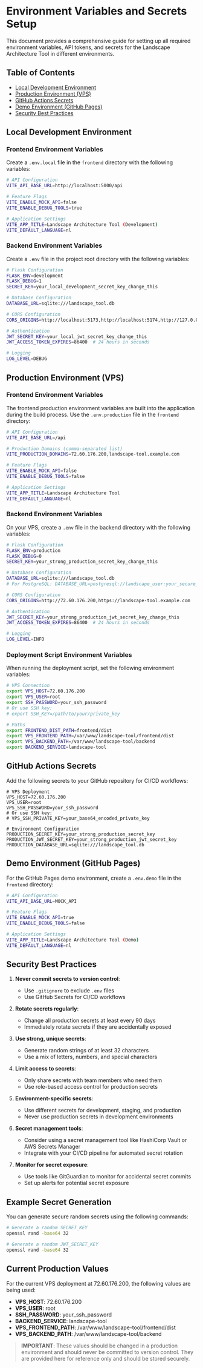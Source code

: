 # Environment Variables and Secrets Setup

This document provides a comprehensive guide for setting up all required environment variables, API tokens, and secrets for the Landscape Architecture Tool in different environments.

## Table of Contents

- [Local Development Environment](#local-development-environment)
- [Production Environment (VPS)](#production-environment-vps)
- [GitHub Actions Secrets](#github-actions-secrets)
- [Demo Environment (GitHub Pages)](#demo-environment-github-pages)
- [Security Best Practices](#security-best-practices)

## Local Development Environment

### Frontend Environment Variables

Create a `.env.local` file in the `frontend` directory with the following variables:

```bash
# API Configuration
VITE_API_BASE_URL=http://localhost:5000/api

# Feature Flags
VITE_ENABLE_MOCK_API=false
VITE_ENABLE_DEBUG_TOOLS=true

# Application Settings
VITE_APP_TITLE=Landscape Architecture Tool (Development)
VITE_DEFAULT_LANGUAGE=nl
```

### Backend Environment Variables

Create a `.env` file in the project root directory with the following variables:

```bash
# Flask Configuration
FLASK_ENV=development
FLASK_DEBUG=1
SECRET_KEY=your_local_development_secret_key_change_this

# Database Configuration
DATABASE_URL=sqlite:///landscape_tool.db

# CORS Configuration
CORS_ORIGINS=http://localhost:5173,http://localhost:5174,http://127.0.0.1:5173,http://127.0.0.1:5174

# Authentication
JWT_SECRET_KEY=your_local_jwt_secret_key_change_this
JWT_ACCESS_TOKEN_EXPIRES=86400  # 24 hours in seconds

# Logging
LOG_LEVEL=DEBUG
```

## Production Environment (VPS)

### Frontend Environment Variables

The frontend production environment variables are built into the application during the build process. Use the `.env.production` file in the `frontend` directory:

```bash
# API Configuration
VITE_API_BASE_URL=/api

# Production Domains (comma-separated list)
VITE_PRODUCTION_DOMAINS=72.60.176.200,landscape-tool.example.com

# Feature Flags
VITE_ENABLE_MOCK_API=false
VITE_ENABLE_DEBUG_TOOLS=false

# Application Settings
VITE_APP_TITLE=Landscape Architecture Tool
VITE_DEFAULT_LANGUAGE=nl
```

### Backend Environment Variables

On your VPS, create a `.env` file in the backend directory with the following variables:

```bash
# Flask Configuration
FLASK_ENV=production
FLASK_DEBUG=0
SECRET_KEY=your_strong_production_secret_key_change_this

# Database Configuration
DATABASE_URL=sqlite:///landscape_tool.db
# For PostgreSQL: DATABASE_URL=postgresql://landscape_user:your_secure_password@localhost/landscape_tool

# CORS Configuration
CORS_ORIGINS=http://72.60.176.200,https://landscape-tool.example.com

# Authentication
JWT_SECRET_KEY=your_strong_production_jwt_secret_key_change_this
JWT_ACCESS_TOKEN_EXPIRES=86400  # 24 hours in seconds

# Logging
LOG_LEVEL=INFO
```

### Deployment Script Environment Variables

When running the deployment script, set the following environment variables:

```bash
# VPS Connection
export VPS_HOST=72.60.176.200
export VPS_USER=root
export SSH_PASSWORD=your_ssh_password
# Or use SSH key:
# export SSH_KEY=/path/to/your/private_key

# Paths
export FRONTEND_DIST_PATH=frontend/dist
export VPS_FRONTEND_PATH=/var/www/landscape-tool/frontend/dist
export VPS_BACKEND_PATH=/var/www/landscape-tool/backend
export BACKEND_SERVICE=landscape-tool
```

## GitHub Actions Secrets

Add the following secrets to your GitHub repository for CI/CD workflows:

```
# VPS Deployment
VPS_HOST=72.60.176.200
VPS_USER=root
VPS_SSH_PASSWORD=your_ssh_password
# Or use SSH key:
# VPS_SSH_PRIVATE_KEY=your_base64_encoded_private_key

# Environment Configuration
PRODUCTION_SECRET_KEY=your_strong_production_secret_key
PRODUCTION_JWT_SECRET_KEY=your_strong_production_jwt_secret_key
PRODUCTION_DATABASE_URL=sqlite:///landscape_tool.db
```

## Demo Environment (GitHub Pages)

For the GitHub Pages demo environment, create a `.env.demo` file in the `frontend` directory:

```bash
# API Configuration
VITE_API_BASE_URL=MOCK_API

# Feature Flags
VITE_ENABLE_MOCK_API=true
VITE_ENABLE_DEBUG_TOOLS=false

# Application Settings
VITE_APP_TITLE=Landscape Architecture Tool (Demo)
VITE_DEFAULT_LANGUAGE=nl
```

## Security Best Practices

1. **Never commit secrets to version control**:
   - Use `.gitignore` to exclude `.env` files
   - Use GitHub Secrets for CI/CD workflows

2. **Rotate secrets regularly**:
   - Change all production secrets at least every 90 days
   - Immediately rotate secrets if they are accidentally exposed

3. **Use strong, unique secrets**:
   - Generate random strings of at least 32 characters
   - Use a mix of letters, numbers, and special characters

4. **Limit access to secrets**:
   - Only share secrets with team members who need them
   - Use role-based access control for production secrets

5. **Environment-specific secrets**:
   - Use different secrets for development, staging, and production
   - Never use production secrets in development environments

6. **Secret management tools**:
   - Consider using a secret management tool like HashiCorp Vault or AWS Secrets Manager
   - Integrate with your CI/CD pipeline for automated secret rotation

7. **Monitor for secret exposure**:
   - Use tools like GitGuardian to monitor for accidental secret commits
   - Set up alerts for potential secret exposure

## Example Secret Generation

You can generate secure random secrets using the following commands:

```bash
# Generate a random SECRET_KEY
openssl rand -base64 32

# Generate a random JWT_SECRET_KEY
openssl rand -base64 32
```

## Current Production Values

For the current VPS deployment at 72.60.176.200, the following values are being used:

- **VPS_HOST**: 72.60.176.200
- **VPS_USER**: root
- **SSH_PASSWORD**: your_ssh_password
- **BACKEND_SERVICE**: landscape-tool
- **VPS_FRONTEND_PATH**: /var/www/landscape-tool/frontend/dist
- **VPS_BACKEND_PATH**: /var/www/landscape-tool/backend

> **IMPORTANT**: These values should be changed in a production environment and should never be committed to version control. They are provided here for reference only and should be stored securely.
